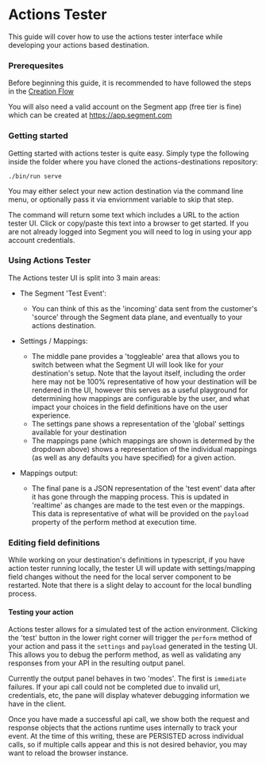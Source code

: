 # Actions Tester

This guide will cover how to use the actions tester interface while developing your actions based destination.

### Prerequesites

Before beginning this guide, it is recommended to have followed the steps in the [Creation Flow](./create.md)

You will also need a valid account on the Segment app (free tier is fine) which can be created at https://app.segment.com

### Getting started

Getting started with actions tester is quite easy. Simply type the following inside the folder where you have cloned the actions-destinations repository:

`./bin/run serve`

You may either select your new action destination via the command line menu, or optionally pass it via enviornment variable to skip that step.

The command will return some text which includes a URL to the action tester UI. Click or copy/paste this text into a browser to get started. If you are not already logged into Segment you will need to log in using your app account credentials.

### Using Actions Tester

The Actions tester UI is split into 3 main areas:

- The Segment 'Test Event':

  - You can think of this as the 'incoming' data sent from the customer's 'source' through the Segment data plane, and eventually to your actions destination.

- Settings / Mappings:

  - The middle pane provides a 'toggleable' area that allows you to switch between what the Segment UI will look like for your destination's setup. Note that the layout itself, including the order here may not be 100% representative of how your destination will be rendered in the UI, however this serves as a useful playground for determining how mappings are configurable by the user, and what impact your choices in the field definitions have on the user experience.
  - The settings pane shows a representation of the 'global' settings available for your destination
  - The mappings pane (which mappings are shown is determed by the dropdown above) shows a representation of the individual mappings (as well as any defaults you have specified) for a given action.

- Mappings output:
  - The final pane is a JSON representation of the 'test event' data after it has gone through the mapping process. This is updated in 'realtime' as changes are made to the test even or the mappings. This data is representative of what will be provided on the `payload` property of the perform method at execution time.

### Editing field definitions

While working on your destination's definitions in typescript, if you have action tester running locally, the tester UI will update with settings/mapping field changes without the need for the local server component to be restarted. Note that there is a slight delay to account for the local bundling process.

#### Testing your action

Actions tester allows for a simulated test of the action environment. Clicking the 'test' button in the lower right corner will trigger the `perform` method of your action and pass it the `settings` and `payload` generated in the testing UI. This allows you to debug the perform method, as well as validating any responses from your API in the resulting output panel.

Currently the output panel behaves in two 'modes'. The first is `immediate` failures. If your api call could not be completed due to invalid url, credentials, etc, the pane will display whatever debugging information we have in the client.

Once you have made a successful api call, we show both the request and response objects that the actions runtime uses internally to track your event. At the time of this writing, these are PERSISTED across individual calls, so if multiple calls appear and this is not desired behavior, you may want to reload the browser instance.
